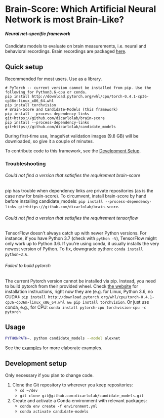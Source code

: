 # Brain-Score: Which Artificial Neural Network is most Brain-Like?
##### Neural net-specific framework

Candidate models to evaluate on brain measurements, i.e. neural and behavioral recordings.
Brain recordings are packaged [here](https://github.com/dicarlolab/brain-score).


## Quick setup

Recommended for most users. Use as a library.

```
# PyTorch -- current version cannot be installed from pip. Use the following for Python3.6-cpu or conda.
pip install http://download.pytorch.org/whl/cpu/torch-0.4.1-cp36-cp36m-linux_x86_64.whl
pip install torchvision
# Brain-Score and Candidate-Models (this framework)
pip install --process-dependency-links git+https://github.com/dicarlolab/brain-score
pip install --process-dependency-links git+https://github.com/dicarlolab/candidate_models
```

During first-time use, ImageNet validation images (9.8 GB) will be downloaded, so give it a couple of minutes.

To contribute code to this framework, see the [Development Setup](#development-setup).


### Troubleshooting
###### Could not find a version that satisfies the requirement brain-score
pip has trouble when dependency links are private repositories (as is the case now for brain-score).
To circumvent, install brain-score by hand before installing candidate_models:
`pip install --process-dependency-links git+https://github.com/dicarlolab/brain-score`.

###### Could not find a version that satisfies the requirement tensorflow
TensorFlow doesn't always catch up with newer Python versions.
For instance, if you have Python 3.7 (check with `python -V`), TensorFlow might only work up to Python 3.6.
If you're using conda, it usually installs the very newest version of Python.
To fix, downgrade python: `conda install python=3.6`.

###### Failed to build pytorch
The current Pytorch version cannot be installed via pip.
Instead, you need to build pytorch from their provided wheel.
Check [the website](https://pytorch.org/) for installation instructions, right now they are (e.g. for Linux, Python 3.6, no CUDA):
`pip install http://download.pytorch.org/whl/cpu/torch-0.4.1-cp36-cp36m-linux_x86_64.whl &&
pip install torchvision`.
Or just use conda, e.g., for CPU: `conda install pytorch-cpu torchvision-cpu -c pytorch`


## Usage
```bash
PYTHONPATH=. python candidate_models --model alexnet
```

See the [examples](examples/) for more elaborate examples.


## Development setup

Only necessary if you plan to change code.

1. Clone the Git repository to wherever you keep repositories:
    * `cd ~/dev`
    * `git clone git@github.com:dicarlolab/candidate_models.git`
3. Create and activate a Conda environment with relevant packages:
    * `conda env create -f environment.yml`
    * `conda activate candidate-models`
